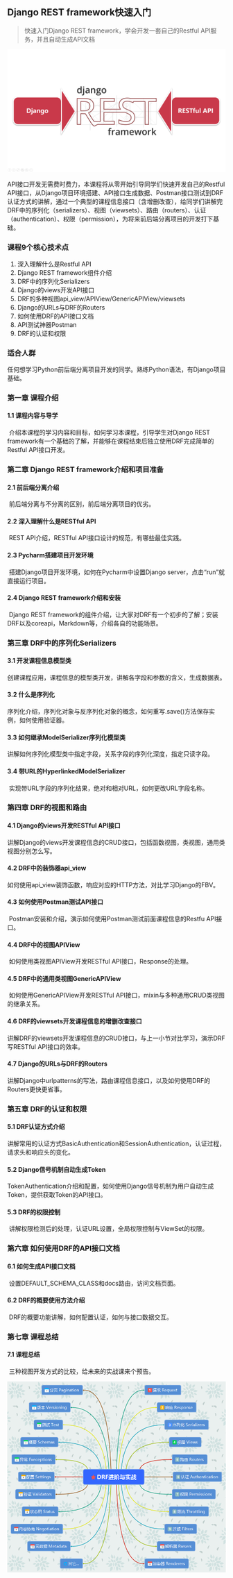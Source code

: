 ## Django REST framework快速入门

> 快速入门Django REST framework，学会开发一套自己的Restful API服务，并且自动生成API文档

![drf-tutorial](./static/drf-tutorial.png)

​	API接口开发无需费时费力，本课程将从零开始引导同学们快速开发自己的Restful  API接口，从Django项目环境搭建、API接口生成数据、Postman接口测试到DRF认证方式的讲解，通过一个典型的课程信息接口（含增删改查），给同学们讲解完DRF中的序列化（serializers）、视图（viewsets）、路由（routers）、认证（authentication）、权限（permission），为将来前后端分离项目的开发打下基础。

### 课程9个核心技术点

1.  深入理解什么是Restful API
2.  Django REST framework组件介绍
3.  DRF中的序列化Serializers
4.  Django的views开发API接口
5.  DRF的多种视图api_view/APIView/GenericAPIView/viewsets
6.  Django的URLs与DRF的Routers
7.  如何使用DRF的API接口文档
8.  API测试神器Postman
9.  DRF的认证和权限

### 适合人群


​	任何想学习Python前后端分离项目开发的同学。熟练Python语法，有Django项目基础。

### 第一章 课程介绍

#### 1.1 课程内容与导学

​	介绍本课程的学习内容和目标，如何学习本课程，引导学生对Django REST framework有一个基础的了解，并能够在课程结束后独立使用DRF完成简单的Restful API接口开发。

### 第二章 Django REST framework介绍和项目准备

#### 2.1 前后端分离介绍

​	前后端分离与不分离的区别，前后端分离项目的优劣。

#### 2.2 深入理解什么是RESTful API

​	REST  API介绍，RESTful API接口设计的规范，有哪些最佳实践。

#### 2.3 Pycharm搭建项目开发环境

​	搭建Django项目开发环境，如何在Pycharm中设置Django  server，点击“run”就直接运行项目。

#### 2.4 Django REST framework介绍和安装

​	Django  REST framework的组件介绍，让大家对DRF有一个初步的了解；安装DRF以及coreapi，Markdown等，介绍各自的功能场景。

### 第三章 DRF中的序列化Serializers

#### 3.1 开发课程信息模型类

​	创建课程应用，课程信息的模型类开发，讲解各字段和参数的含义，生成数据表。

#### 3.2 什么是序列化

​	序列化介绍，序列化对象与反序列化对象的概念，如何重写.save()方法保存实例，如何使用验证器。

#### 3.3 如何继承ModelSerializer序列化模型类

​	讲解如何序列化模型类中指定字段，关系字段的序列化深度，指定只读字段。

#### 3.4 带URL的HyperlinkedModelSerializer

​	实现带URL字段的序列化结果，绝对和相对URL，如何更改URL字段名称。

### 第四章 DRF的视图和路由

#### 4.1 Django的views开发RESTful  API接口

​	讲解Django的views开发课程信息的CRUD接口，包括函数视图，类视图，通用类视图分别怎么写。

#### 4.2 DRF中的装饰器api_view

​	如何使用api_view装饰函数，响应对应的HTTP方法，对比学习Django的FBV。

#### 4.3 如何使用Postman测试API接口

​	Postman安装和介绍，演示如何使用Postman测试前面课程信息的Restfu  API接口。

#### 4.4 DRF中的视图APIView

​	如何使用类视图APIView开发RESTful  API接口，Response的处理。

#### 4.5 DRF中的通用类视图GenericAPIView

​	如何使用GenericAPIView开发RESTful  API接口，mixin与多种通用CRUD类视图的继承关系。

#### 4.6 DRF的viewsets开发课程信息的增删改查接口

​	讲解DRF的viewsets开发课程信息的CRUD接口，与上一小节对比学习，演示DRF写RESTful  API接口的效率。

#### 4.7 Django的URLs与DRF的Routers

​	讲解Django中urlpatterns的写法，路由课程信息接口，以及如何使用DRF的Routers更快更省事。

### 第五章 DRF的认证和权限

#### 5.1 DRF认证方式介绍

​	讲解常用的认证方式BasicAuthentication和SessionAuthentication，认证过程，请求头和响应头的变化。

#### 5.2 Django信号机制自动生成Token

​	TokenAuthentication介绍和配置，如何使用Django信号机制为用户自动生成Token，提供获取Token的API接口。

#### 5.3 DRF的权限控制

​	讲解权限检测后的处理，认证URL设置，全局权限控制与ViewSet的权限。

### 第六章 如何使用DRF的API接口文档

#### 6.1 如何生成API接口文档

​	设置DEFAULT_SCHEMA_CLASS和docs路由，访问文档页面。

#### 6.2 DRF的概要使用方法介绍

​	DRF的概要功能讲解，如何配置认证，如何与接口数据交互。

### 第七章 课程总结

#### 7.1 课程总结

​	三种视图开发方式的比较，给未来的实战课来个预告。
    
![drf-tutorial](./static/DRF进阶与实战.png)
